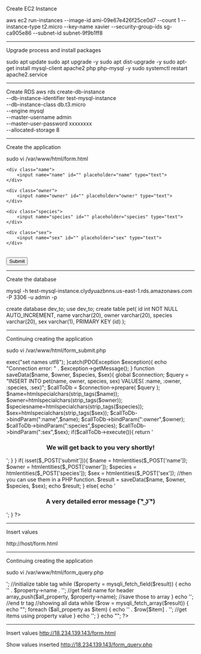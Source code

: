 Create EC2 Instance

aws ec2 run-instances --image-id ami-09e67e426f25ce0d7 --count 1 --instance-type t2.micro --key-name xavier --security-group-ids sg-ca905e86 --subnet-id subnet-9f9b1ff8
_______________
 
Upgrade process and install packages

sudo apt update
sudo apt upgrade -y
sudo apt dist-upgrade -y
sudo apt-get install mysql-client apache2 php php-mysql -y
sudo systemctl restart apache2.service

_______________
Create RDS 
aws rds create-db-instance \
    --db-instance-identifier test-mysql-instance \
    --db-instance-class db.t3.micro \
    --engine mysql \
    --master-username admin \
    --master-user-password xxxxxxxx\
    --allocated-storage 8

_______________
Create the application

sudo vi /var/www/html/form.html

<head>
<title>
Test Page
</title>
</head>
<body>
<form action="form_submit.php" class="alt" method="POST">
<div class="row uniform">

	<div class="name">
		<input name="name" id="" placeholder="name" type="text">
	</div>

	<div class="owner">
		<input name="owner" id="" placeholder="owner" type="text">
	</div>

	<div class="species">
		<input name="species" id="" placeholder="species" type="text">
	</div>

	<div class="sex">
		<input name="sex" id="" placeholder="sex" type="text">
	</div>

</div>
<br/>
<input class="alt" value="Submit" name="submit" type="submit">
</form>
</body>

_______________
Create the database

mysql -h test-mysql-instance.clydyuazbnns.us-east-1.rds.amazonaws.com -P 3306 -u admin -p

create database dev_to;
use dev_to;
create table pet(
    id int NOT NULL AUTO_INCREMENT,
    name varchar(20),
    owner varchar(20),
    species varchar(20),
	sex varchar(1),
    PRIMARY KEY (id)
); 

_______________
Continuing creating the application

sudo vi /var/www/html/form_submit.php

<?php
$host = "test-mysql-instance.clydyuazbnns.us-east-1.rds.amazonaws.com";
$db_name = "dev_to";
$username = "admin";
$password = "xxxxxxxx";
$connection = null;
try{
$connection = new PDO("mysql:host=" . $host . ";dbname=" . $db_name, $username, $password);
$connection->exec("set names utf8");
}catch(PDOException $exception){
echo "Connection error: " . $exception->getMessage();
}

function saveData($name, $owner, $species, $sex){
global $connection;
$query = "INSERT INTO pet(name, owner, species, sex) VALUES( :name, :owner, :species, :sex)";

$callToDb = $connection->prepare( $query );
$name=htmlspecialchars(strip_tags($name));
$owner=htmlspecialchars(strip_tags($owner));
$speciesname=htmlspecialchars(strip_tags($species));
$sex=htmlspecialchars(strip_tags($sex));
$callToDb->bindParam(":name",$name);
$callToDb->bindParam(":owner",$owner);
$callToDb->bindParam(":species",$species);
$callToDb->bindParam(":sex",$sex);

if($callToDb->execute()){
return '<h3 style="text-align:center;">We will get back to you very shortly!</h3>';
}
}

if( isset($_POST['submit'])){
$name = htmlentities($_POST['name']);
$owner = htmlentities($_POST['owner']);
$species = htmlentities($_POST['species']);
$sex = htmlentities($_POST['sex']);

//then you can use them in a PHP function. 
$result = saveData($name, $owner, $species, $sex);
echo $result;
}
else{
echo '<h3 style="text-align:center;">A very detailed error message ( ͡° ͜ʖ ͡°)</h3>';
}
?>

_______________
Insert values

http://host/form.html 

_______________
Continuing creating the application

sudo vi /var/www/html/form_query.php

<?php
$host    = "test-mysql-instance.clydyuazbnns.us-east-1.rds.amazonaws.com";
$user    = "admin";
$pass    = "secret99";
$db_name = "dev_to";

//create connection
$connection = mysqli_connect($host, $user, $pass, $db_name);

//test if connection failed
if(mysqli_connect_errno()){
    die("connection failed: "
        . mysqli_connect_error()
        . " (" . mysqli_connect_errno()
        . ")");
}

//get results from database
$result = mysqli_query($connection,"SELECT * FROM pet");
$all_property = array();  //declare an array for saving property

//showing property
echo '<table class="data-table">
        <tr class="data-heading">';  //initialize table tag
while ($property = mysqli_fetch_field($result)) {
    echo '<td>' . $property->name . '</td>';  //get field name for header
    array_push($all_property, $property->name);  //save those to array
}
echo '</tr>'; //end tr tag

//showing all data
while ($row = mysqli_fetch_array($result)) {
    echo "<tr>";
    foreach ($all_property as $item) {
        echo '<td>' . $row[$item] . '</td>'; //get items using property value
    }
    echo '</tr>';
}
echo "</table>";
?>

_______________
Insert values
http://18.234.139.143/form.html 

Show values inserted
http://18.234.139.143/form_query.php
